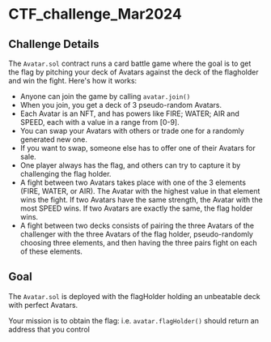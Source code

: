 # CTF_challenge_Mar2024

## Challenge Details

The `Avatar.sol` contract runs a card battle game where the goal is to get the flag by pitching your deck of Avatars against the deck of the flagholder and win the fight. Here's how it works:

* Anyone can join the game by calling `avatar.join()`
* When you join, you get a deck of 3 pseudo-random Avatars.
* Each Avatar is an NFT, and has powers like FIRE; WATER; AIR and SPEED, each with a value in a range from [0-9].
* You can swap your Avatars with others or trade one for a randomly generated new one.
* If you want to swap, someone else has to offer one of their Avatars for sale.
* One player always has the flag, and others can try to capture it by challenging the flag holder.
* A fight between two Avatars takes place with one of the 3 elements (FIRE, WATER, or AIR). The Avatar with the highest value in that element wins the fight. If two Avatars have the same strength, the Avatar with the most SPEED wins. If two Avatars are exactly the same, the flag holder wins.
* A fight between two decks consists of pairing the three Avatars of the challenger with the three Avatars of the flag holder, pseudo-randomly choosing three elements, and then having the three pairs fight on each of these elements.

## Goal

The `Avatar.sol` is deployed with the flagHolder holding an unbeatable deck with perfect Avatars.

Your mission is to obtain the flag: i.e. `avatar.flagHolder()` should return an address that you control

